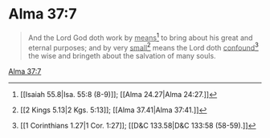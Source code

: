 # Alma 37:7

> And the Lord God doth work by <u>means</u>[^a] to bring about his great and eternal purposes; and by very <u>small</u>[^b] means the Lord doth <u>confound</u>[^c] the wise and bringeth about the salvation of many souls.

[Alma 37:7](https://www.churchofjesuschrist.org/study/scriptures/bofm/alma/37?lang=eng&id=p7#p7)


[^a]: [[Isaiah 55.8|Isa. 55:8 (8-9)]]; [[Alma 24.27|Alma 24:27.]]
[^b]: [[2 Kings 5.13|2 Kgs. 5:13]]; [[Alma 37.41|Alma 37:41.]]
[^c]: [[1 Corinthians 1.27|1 Cor. 1:27]]; [[D&C 133.58|D&C 133:58 (58-59).]]
